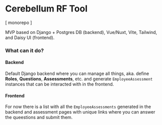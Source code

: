 # Cerebellum RF Tool

[ monorepo ]

MVP based on Django + Postgres DB (backend), Vue/Nuxt, Vite, Tailwind, and Daisy UI (frontend).

### What can it do?

#### Backend

Default Django backend where you can manage all things, aka. define **Roles**, **Questions**, **Assessments**, etc. and generate `EmployeeAssessment` instances that can be interacted with in the frontend.

#### Frontend

For now there is a list with all the `EmployeeAssessments` generated in the backend and assessment pages with unique links where you can answer the queestions and submit them.
